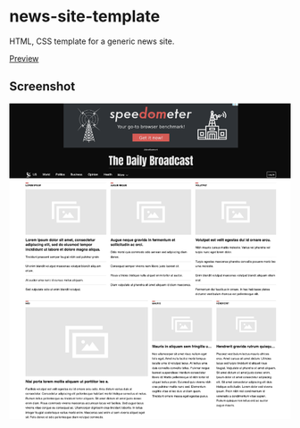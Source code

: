 # news-site-template

HTML, CSS template for a generic news site.

[Preview](https://flashdesignory.github.io/news-site-template/)

## Screenshot

![screenshot](./preview.png)